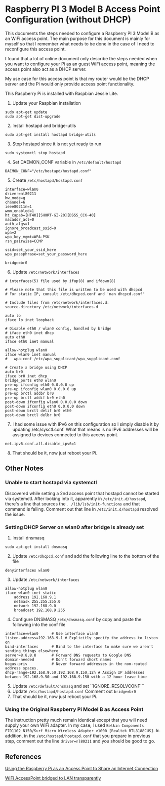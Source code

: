 # Raspberry PI 3 Model B Access Point Configuration (without DHCP)
This documents the steps needed to configure a Raspberry PI 3 Model B as an WiFi access point.  The main purpose for this document is mainly for myself so that I remember what needs to be done in the case of I need to reconfigure this access point.

I found that a lot of online document only describe the steps needed when you want to configure your Pi as an guest WiFi access point, meaning the access point also act as a DHCP server.

My use case for this access point is that my router would be the DHCP server and the Pi would only provide access point functionality.

This Raspberry Pi is installed with Raspbian Jessie Lite.

1. Update your Raspbian installation
```
sudo apt-get update
sudo apt-get dist-upgrade
```

2. Install hostapd and bridge-utils
```
sudo apt-get install hostapd bridge-utils
```
3. Stop hostapd since it is not yet ready to run
```
sudo systemctl stop hostapd
```

4. Set DAEMON_CONF variable in ```/etc/default/hostapd```
```
DAEMON_CONF="/etc/hostapd/hostapd.conf"
```

5. Create ```/etc/hostapd/hostapd.conf```
```
interface=wlan0
driver=nl80211
hw_mode=g
channel=6
ieee80211n=1
wmm_enabled=1
ht_capab=[HT40][SHORT-GI-20][DSSS_CCK-40]
macaddr_acl=0
auth_algs=1
ignore_broadcast_ssid=0
wpa=2
wpa_key_mgmt=WPA-PSK
rsn_pairwise=CCMP

ssid=set_your_ssid_here
wpa_passphrase=set_your_password_here

bridge=br0
```

6. Update ```/etc/network/interfaces```
```
# interfaces(5) file used by ifup(8) and ifdown(8)

# Please note that this file is written to be used with dhcpcd
# For static IP, consult /etc/dhcpcd.conf and 'man dhcpcd.conf'

# Include files from /etc/network/interfaces.d:
source-directory /etc/network/interfaces.d

auto lo
iface lo inet loopback

# Disable eth0 / wlan0 config, handled by bridge
# iface eth0 inet dhcp
auto eth0
iface eth0 inet manual

allow-hotplug wlan0
iface wlan0 inet manual
#   wpa-conf /etc/wpa_supplicant/wpa_supplicant.conf

# Create a bridge using DHCP
auto br0
iface br0 inet dhcp
bridge_ports eth0 wlan0
pre-up ifconfig eth0 0.0.0.0 up
pre-up ifconfig wlan0 0.0.0.0 up
pre-up brctl addbr br0
pre-up brctl addif br0 eth0
post-down ifconfig wlan0 0.0.0.0 down
post-down ifconfig eth0 0.0.0.0 down
post-down brctl delif br0 eth0
post-down brctl delbr br0
```

7. I had some issue with IPv6 on this configuration so I simply disable it by updating /etc/sysctl.conf.  What that means is no IPv6 addresses will be assigned to devices connected to this access point.
```
net.ipv6.conf.all.disable_ipv6=1
```

8. That should be it, now just reboot your Pi.

## Other Notes
### Unable to start hostapd via systemctl
Discovered while setting a 2nd access point that hostapd cannot be started via systemctl.  After looking into it, apparently in ```/etc/init.d/hostapd```, there's a line that sources the ```. /lib/lsb/init-functions``` and that command is failing.  Comment out that line in ```/etc/init.d/hostapd``` resolved the issue.
### Setting DHCP Server on wlan0 after bridge is already set
1. Install dnsmasq
```
sudo apt-get install dnsmasq
```
2. Update ```/etc/dhcpcd.conf``` and add the following line to the bottom of the file
```
denyinterfaces wlan0
```
3. Update ```/etc/network/interfaces```
```
allow-hotplug wlan0  
iface wlan0 inet static  
    address 192.168.9.1
    netmask 255.255.255.0
    network 192.168.9.0
    broadcast 192.168.9.255
```
4. Configure DNSMASQ ```/etc/dnsmasq.conf``` by copy and paste the following into the conf file
```
interface=wlan0      # Use interface wlan0  
listen-address=192.168.9.1 # Explicitly specify the address to listen on  
bind-interfaces      # Bind to the interface to make sure we aren't sending things elsewhere  
server=8.8.8.8       # Forward DNS requests to Google DNS  
domain-needed        # Don't forward short names  
bogus-priv           # Never forward addresses in the non-routed address spaces.  
dhcp-range=192.168.9.50,192.168.9.150,12h # Assign IP addresses between 192.168.9.50 and 192.168.9.150 with a 12 hour lease time
```
5. Update ```/etc/default/dnsmasq``` and set ``IGNORE_RESOLVCONF```
6. Update ```/etc/hostapd/hostapd.conf```
Comment out ```bridge=br0```
7. That should be it, now just reboot your Pi.
### Using the Original Raspberry Pi Model B as Access Point
The instruction pretty much remain identical except that you will need supply your own WiFi adapter.  In my case, I used ```Belkin Components F7D1102 N150/Surf Micro Wireless Adapter v1000 [Realtek RTL8188CUS]```.  In addition, in the ```/etc/hostapd/hostapd.conf``` that you prepare in previous step, comment out the line ```driver=nl80211``` and you should be good to go.

## References
[Using the Raspberry Pi as an Access Point to Share an Internet Connection](https://www.raspberrypi.org/documentation/configuration/wireless/access-point.md)

[WiFi AccessPoint bridged to LAN transparently](https://raspberrypi.stackexchange.com/questions/14318/wifi-accesspoint-bridged-to-lan-transparently)
